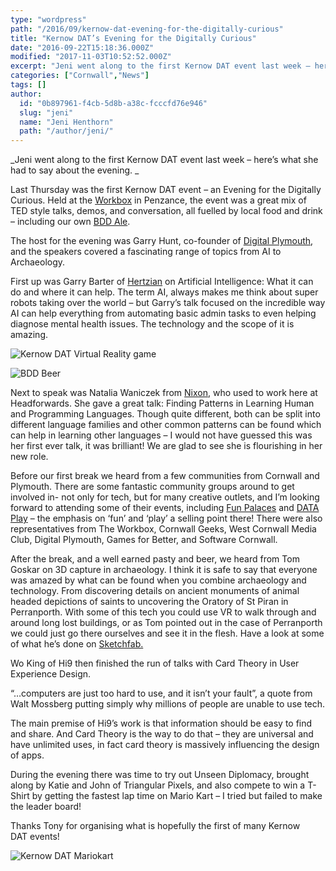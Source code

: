 ```yaml
---
type: "wordpress"
path: "/2016/09/kernow-dat-evening-for-the-digitally-curious"
title: "Kernow DAT’s Evening for the Digitally Curious"
date: "2016-09-22T15:18:36.000Z"
modified: "2017-11-03T10:52:52.000Z"
excerpt: "Jeni went along to the first Kernow DAT event last week – here’s what she had to say about the evening.  Last Thursday was the first Kernow DAT event – an Evening for the Digitally Curious. Held at the Workbox in Penzance, the event was a great mix of TED style talks, demos, and conversation, all fuelled …"
categories: ["Cornwall","News"]
tags: []
author:
  id: "0b897961-f4cb-5d8b-a38c-fcccfd76e946"
  slug: "jeni"
  name: "Jeni Henthorn"
  path: "/author/jeni/"
---
```

_Jeni went along to the first Kernow DAT event last week – here’s what she had to say about the evening. _

Last Thursday was the first Kernow DAT event – an Evening for the Digitally Curious. Held at the [Workbox](http://theworkbox.com/) in Penzance, the event was a great mix of TED style talks, demos, and conversation, all fuelled by local food and drink – including our own [BDD Ale](https://www.headforwards.com/2016/08/bdd/).

The host for the evening was Garry Hunt, co-founder of [Digital Plymouth](https://www.digitalplymouth.com/), and the speakers covered a fascinating range of topics from AI to Archaeology.

First up was Garry Barter of [Hertzian](http://www.hertzian.co.uk/) on Artificial Intelligence: What it can do and where it can help. The term AI, always makes me think about super robots taking over the world – but Garry’s talk focused on the incredible way AI can help everything from automating basic admin tasks to even helping diagnose mental health issues. The technology and the scope of it is amazing.


<section class="gallery">


![Kernow DAT Virtual Reality game](/wp-content/uploads/2016/09/Headforwards-kernowdat-vrgame.jpg)

![BDD Beer](/wp-content/uploads/2016/09/Headforwards-kernowdat-bddbeer2.jpg)

</section>



Next to speak was Natalia Waniczek from [Nixon](http://www.nixondesign.com/), who used to work here at Headforwards. She gave a great talk: Finding Patterns in Learning Human and Programming Languages. Though quite different, both can be split into different language families and other common patterns can be found which can help in learning other languages – I would not have guessed this was her first ever talk, it was brilliant! We are glad to see she is flourishing in her new role.

Before our first break we heard from a few communities from Cornwall and Plymouth. There are some fantastic community groups around to get involved in- not only for tech, but for many creative outlets, and I’m looking forward to attending some of their events, including [Fun Palaces](http://funpalaces.co.uk/) and [DATA Play](http://plymouth.thedata.place/) – the emphasis on ‘fun’ and ‘play’ a selling point there! There were also representatives from The Workbox, Cornwall Geeks, West Cornwall Media Club, Digital Plymouth, Games for Better, and Software Cornwall.

After the break, and a well earned pasty and beer, we heard from Tom Goskar on 3D capture in archaeology. I think it is safe to say that everyone was amazed by what can be found when you combine archaeology and technology. From discovering details on ancient monuments of animal headed depictions of saints to uncovering the Oratory of St Piran in Perranporth. With some of this tech you could use VR to walk through and around long lost buildings, or as Tom pointed out in the case of Perranporth we could just go there ourselves and see it in the flesh. Have a look at some of what he’s done on [Sketchfab.](https://sketchfab.com/tomgoskar)

Wo King of Hi9 then finished the run of talks with Card Theory in User Experience Design.

“…computers are just too hard to use, and it isn’t your fault”, a quote from Walt Mossberg putting simply why millions of people are unable to use tech.

The main premise of Hi9’s work is that information should be easy to find and share. And Card Theory is the way to do that – they are universal and have unlimited uses, in fact card theory is massively influencing the design of apps.

During the evening there was time to try out Unseen Diplomacy, brought along by Katie and John of Triangular Pixels, and also compete to win a T-Shirt by getting the fastest lap time on Mario Kart – I tried but failed to make the leader board!

Thanks Tony for organising what is hopefully the first of many Kernow DAT events!


<section class="gallery">


![Kernow DAT Mariokart](/wp-content/uploads/2016/09/Headforwards-kernowdat-mariokart.jpg)

</section>


